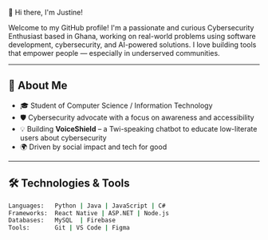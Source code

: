  👋 Hi there, I'm Justine!

Welcome to my GitHub profile! I'm a passionate and curious Cybersecurity Enthusiast based in Ghana, working on real-world problems using software development, cybersecurity, and AI-powered solutions. I love building tools that empower people — especially in underserved communities.

---

## 🚀 About Me
- 🎓 Student of Computer Science / Information Technology
- 🛡️ Cybersecurity advocate with a focus on awareness and accessibility
- 💡 Building **VoiceShield** – a Twi-speaking chatbot to educate low-literate users about cybersecurity
- 🌍 Driven by social impact and tech for good

---

## 🛠️ Technologies & Tools
```bash
Languages:   Python | Java | JavaScript | C#
Frameworks:  React Native | ASP.NET | Node.js
Databases:   MySQL  | Firebase
Tools:       Git | VS Code | Figma 
